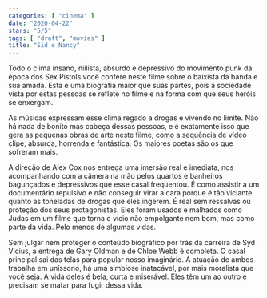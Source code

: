 ```yaml
---
categories: [ "cinema" ]
date: "2020-04-22"
stars: "5/5"
tags: [ "draft", "movies" ]
title: "Sid e Nancy"
---
```

Todo o clima insano, niilista, absurdo e depressivo do movimento punk
da época dos Sex Pistols você confere neste filme sobre o baixista
da banda e sua amada. Esta é uma biografia maior que suas partes, pois
a sociedade vista por estas pessoas se reflete no filme e na forma com
que seus heróis se enxergam.

As músicas expressam esse clima regado a drogas e vivendo no limite. Não
há nada de bonito mas cabeça dessas pessoas, e é exatamente isso que
gera as pequenas obras de arte neste filme, como a sequência de vídeo
clipe, absurda, horrenda e fantástica. Os maiores poetas são os que
sofreram mais.

A direção de Alex Cox nos entrega uma imersão real e imediata,
nos acompanhando com a câmera na mão pelos quartos e banheiros
bagunçados e depressivos que esse casal frequentou. É como assistir
a um documentário repulsivo e não conseguir virar a cara porque é
tão viciante quanto as toneladas de drogas que eles ingerem. É real
sem ressalvas ou proteção dos seus protagonistas. Eles foram usados e
malhados como Judas em um filme que torna o vício não empolgante nem
bom, mas como parte da vida. Pelo menos de algumas vidas.

Sem julgar nem proteger o conteúdo biográfico por trás da carreira
de Syd Vicius, a entrega de Gary Oldman e de Chloe Webb é completa. O
casal principal sai das telas para popular nosso imaginário. A atuação
de ambos trabalha em uníssono, há uma simbiose inatacável, por mais
moralista que você seja. A vida deles é bela, curta e miserável. Eles
têm um ao outro e precisam se matar para fugir dessa vida.
